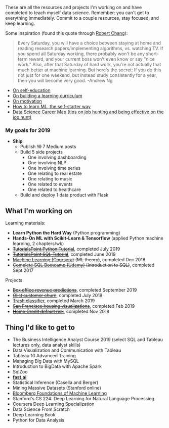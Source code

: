 These are all the resources and projects I'm working on and have completed to teach myself data science. Remember: you can't get to everything immediately. Commit to a couple resources, stay focused, and keep learning. 

Some inspiration (found this quote through [Robert Chang](https://github.com/robert8138/deep-learning-deliberate-practice)):

> Every Saturday, you will have a choice between staying at home and reading research papers/implementing algorithms, vs. watching TV. If you spend all Saturday working, there probably won't be any short-term reward, and your current boss won't even know or say "nice work." Also, after that Saturday of hard work, you're not actually that much better at machine learning. But here's the secret: If you do this not just for one weekend, but instead study consistently for a year, then you will become very good. -Andrew Ng

* [On self-education](https://www.nateliason.com/blog/self-education)
* [On building a learning curriculum](https://medium.com/@rchang/how-i-build-learning-projects-part-i-54dbaad68961)
* [On motivation](https://www.nateliason.com/blog/motivation)
* [How to learn ML, the self-starter way](https://elitedatascience.com/learn-machine-learning#step-0)
* [Data Science Career Map (tips on job hunting and being effective on the job hunt)](https://datasciencecareermap.com/)

### My goals for 2019

- **Ship**
    - Publish ~~10~~ 7 Medium posts
    - Build 5 side projects
        - One involving dashboarding
        - One involving NLP
        - One involving time series
        - One relating to real estate
        - One relating to music 
        - One related to events
        - One related to healthcare
    - Build and deploy 1 data product with Flask


## What I'm working on

Learning materials:
- **Learn Python the Hard Way** (Python programming)
- **Hands-On ML with Scikit-Learn & Tensorflow** (applied Python machine learning, 2 chapters/wk)
- ~~[TutorialsPoint Python Tutorial](https://www.tutorialspoint.com/python/)~~, completed July 2019
- ~~[TutorialsPoint SQL Tutorial](https://www.tutorialspoint.com/sql/)~~, completed June 2019
- ~~[Machine Learning (Coursera)](https://www.coursera.org/learn/machine-learning) (ML theory)~~, completed Dec 2018
- ~~[Complete SQL Bootcamp (Udemy)](https://www.udemy.com/the-complete-sql-bootcamp/) (Introduction to SQL)~~, completed Sept 2017

Projects
- ~~[Box office revenue predictions](https://github.com/collindching/Mini-Projects/tree/master/Box%20Office%20Revenue%20Prediction)~~, completed September 2019
- ~~[Olist customer churn](https://github.com/collindching/Olist-Customer-Churn)~~, completed July 2019
- ~~[Trash classifier](https://github.com/collindching/Waste-Sorter)~~, completed March 2019
- ~~[San Francisco housing visualizations](https://github.com/collindching/sf_housing)~~, completed Feb 2019
- ~~[Home Credit default risk](https://www.kaggle.com/c/home-credit-default-risk)~~, completed Nov 2018

## Thing I'd like to get to

- The Business Intelligence Analyst Course 2019 (select SQL and Tableau lectures only, data analyst skills)
- Data Visualization and Communication with Tableau
- Tableau 10 Advanced Training
- Managing Big Data with MySQL
- Introduction to BigData with Apache Spark
- SqlZoo
- **[fast.ai](https://course.fast.ai/)** 
- Statistical Inference (Casella and Berger)
- Mining Massive Datasets (Stanford online)
- [Bloomberg Foundations of Machine Learning](https://bloomberg.github.io/foml/#home)
- Stanford's CS 224: Deep Learning for Natural Language Processing
- Coursera Deep Learning Specialization
- Data Science From Scratch
- Deep Learning Book
- Python for Data Analysis

